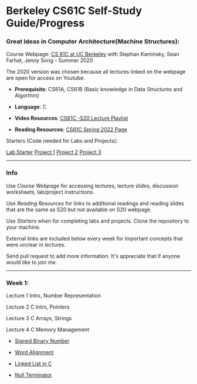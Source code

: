 # Berkeley CS61C Self-Study Guide/Progress
### Great Ideas in Computer Architecture(Machine Structures): 

Course Webpage: 
[CS 61C at UC Berkeley](https://inst.eecs.berkeley.edu/~cs61c/su20/) with Stephan Kaminsky, Sean Farhat, Jenny Song - Summer 2020 

The 2020 version was chosen because all lectures linked on the webpage are open for access on Youtube.

- **Prerequisite**: CS61A, CS61B (Basic knowledge in Data Structures and Algorthm)

- **Language**: C 

- **Video Resources**: [CS61C -S20 Lecture Playlist](https://www.youtube.com/playlist?list=PLDoI-XvXO0aqgoMQvogzmf7CKiSMSUS3M)

- **Reading Resources**: [CS61C Spring 2022 Page](https://inst.eecs.berkeley.edu/~cs61c/sp22/)


Starters (Code needed for Labs and Projects):

[Lab Starter](https://github.com/61c-teach/su20-lab-starter)
[Project 1](https://github.com/61c-teach/su20-proj1-starter)
[Project 2](https://github.com/61c-teach/su20-proj2-starter)
[Project 3](https://github.com/61c-teach/su20-proj3-starter)

*** 
### Info
Use *Course Webpage* for accessing lectures, lecture slides, discussion worksheets, lab/project instructions.

Use *Reading Resources* for links to additional readings and reading slides that are the same as S20 but not available on S20 webpage.

Use *Starters* when for completing labs and projects. Clone the repository to your machine.

External links are included below every week for important concepts that were unclear in lectures.

Send pull request to add more information. It's appreciate that if anyone would like to join me.
<br />

***

### Week 1:

Lecture 1 Intro, Number Representation

Lecture 2 C Intro, Pointers

Lecture 3 C Arrays, Strings 

Lecture 4 C Memory Management

- [Signed Binary Number](https://www.electronics-tutorials.ws/binary/signed-binary-numbers.html)

- [Word Alignment](https://hps.vi4io.org/_media/teaching/wintersemester_2013_2014/epc-14-haase-svenhendrik-alignmentinc-paper.pdf)

- [Linked List in C](https://www.tutorialspoint.com/data_structures_algorithms/linked_list_program_in_c.htm)

- [Null Terminator](http://www.cs.ecu.edu/karl/2530/spr17/Notes/C/String/nullterm.html)






